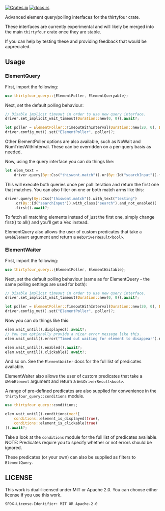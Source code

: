 [![Crates.io](https://img.shields.io/crates/v/thirtyfour_query.svg?style=for-the-badge)](https://crates.io/crates/thirtyfour_query)
[![docs.rs](https://img.shields.io/badge/docs.rs-thirtyfour_query-blue?style=for-the-badge)](https://docs.rs/thirtyfour_query)

Advanced element query/polling interfaces for the thirtyfour crate.

These interfaces are currently experimental and will likely be merged into
the main `thirtyfour` crate once they are stable. 

If you can help by testing these and providing feedback that would be appreciated.

## Usage

### ElementQuery 

First, import the following:
```rust
use thirtyfour_query::{ElementPoller, ElementQueryable};
```

Next, set the default polling behaviour:
```rust 
// Disable implicit timeout in order to use new query interface.
driver.set_implicit_wait_timeout(Duration::new(0, 0)).await?;

let poller = ElementPoller::TimeoutWithInterval(Duration::new(20, 0), Duration::from_millis(500));
driver.config_mut().set("ElementPoller", poller)?;
```

Other ElementPoller options are also available, such as NoWait and NumTriesWithInterval.
These can be overridden on a per-query basis as needed.

Now, using the query interface you can do things like:

```rust
let elem_text = 
    driver.query(By::Css("thiswont.match")).or(By::Id("searchInput")).first().await?;
```
    
This will execute both queries once per poll iteration and return the first one that matches.
You can also filter on one or both match arms like this:

```rust
driver.query(By::Css("thiswont.match")).with_text("testing")
    .or(By::Id("searchInput")).with_class("search").and_not_enabled()
    .first().await?;
```

To fetch all matching elements instead of just the first one, simply change first() to all() 
and you'll get a Vec instead.

ElementQuery also allows the user of custom predicates that take a `&WebElement` argument
and return a `WebDriverResult<bool>`.

### ElementWaiter

First, import the following:
```rust
use thirtyfour_query::{ElementPoller, ElementWaitable};
```

Next, set the default polling behaviour (same as for ElementQuery - the same polling
settings are used for both):
```rust 
// Disable implicit timeout in order to use new query interface.
driver.set_implicit_wait_timeout(Duration::new(0, 0)).await?;

let poller = ElementPoller::TimeoutWithInterval(Duration::new(20, 0), Duration::from_millis(500));
driver.config_mut().set("ElementPoller", poller)?;
```

Now you can do things like this:
```rust
elem.wait_until().displayed().await?;
// You can optionally provide a nicer error message like this.
elem.wait_until().error("Timed out waiting for element to disappear").not_displayed().await?;

elem.wait_until().enabled().await?;
elem.wait_until().clickable().await?;
```

And so on. See the `ElementWaiter` docs for the full list of predicates available.

ElementWaiter also allows the user of custom predicates that take a `&WebElement` argument
and return a `WebDriverResult<bool>`.

A range of pre-defined predicates are also supplied for convenience in the
`thirtyfour_query::conditions` module.

```rust
use thirtyfour_query::conditions;

elem.wait_until().conditions(vec![
    conditions::element_is_displayed(true),
    conditions::element_is_clickable(true)
]).await?;
```

Take a look at the `conditions` module for the full list of predicates available.
NOTE: Predicates require you to specify whether or not errors should be ignored.

These predicates (or your own) can also be supplied as filters to `ElementQuery`.

## LICENSE

This work is dual-licensed under MIT or Apache 2.0.
You can choose either license if you use this work.

`SPDX-License-Identifier: MIT OR Apache-2.0`
